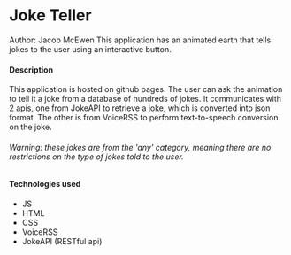 # Joke Teller
Author: Jacob McEwen
This application has an animated earth that tells jokes to the user using an interactive button. 

#### Description
This application is hosted on github pages. The user can ask the animation to tell it a joke from a database of hundreds of jokes. It communicates with 2 apis, one from
JokeAPI to retrieve a joke, which is converted into json format. The other is from VoiceRSS to perform text-to-speech conversion on the joke. 

###### Warning: these jokes are from the 'any' category, meaning there are no restrictions on the type of jokes told to the user.

#### Technologies used
* JS
* HTML
* CSS
* VoiceRSS
* JokeAPI (RESTful api)
